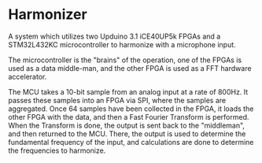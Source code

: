 # Harmonizer

A system which utilizes two Upduino 3.1 iCE40UP5k FPGAs and a STM32L432KC microcontroller to harmonize with a microphone input.

The microcontroller is the "brains" of the operation, one of the FPGAs is used as a data middle-man, and the other FPGA is used as a FFT hardware accelerator.

The MCU takes a 10-bit sample from an analog input at a rate of 800Hz. It passes these samples into an FPGA via SPI, where the samples are aggregated.
Once 64 samples have been collected in the FPGA, it loads the other FPGA with the data, and then a Fast Fourier Transform is performed.
When the Transform is done, the output is sent back to the "middleman", and then returned to the MCU. 
There, the output is used to determine the fundamental frequency of the input, and calculations are done to determine the frequencies to harmonize.
